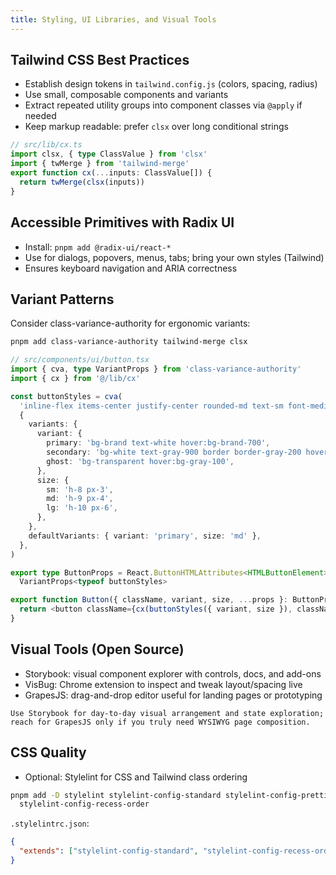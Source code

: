 ```yaml
---
title: Styling, UI Libraries, and Visual Tools
---
```


## Tailwind CSS Best Practices

- Establish design tokens in `tailwind.config.js` (colors, spacing, radius)
- Use small, composable components and variants
- Extract repeated utility groups into component classes via `@apply` if needed
- Keep markup readable: prefer `clsx` over long conditional strings

```ts
// src/lib/cx.ts
import clsx, { type ClassValue } from 'clsx'
import { twMerge } from 'tailwind-merge'
export function cx(...inputs: ClassValue[]) {
  return twMerge(clsx(inputs))
}
```

## Accessible Primitives with Radix UI

- Install: `pnpm add @radix-ui/react-*`
- Use for dialogs, popovers, menus, tabs; bring your own styles (Tailwind)
- Ensures keyboard navigation and ARIA correctness

## Variant Patterns

Consider class-variance-authority for ergonomic variants:

```bash
pnpm add class-variance-authority tailwind-merge clsx
```

```ts
// src/components/ui/button.tsx
import { cva, type VariantProps } from 'class-variance-authority'
import { cx } from '@/lib/cx'

const buttonStyles = cva(
  'inline-flex items-center justify-center rounded-md text-sm font-medium transition-colors focus-visible:outline-none focus-visible:ring-2 focus-visible:ring-brand focus-visible:ring-offset-2 disabled:opacity-50 disabled:pointer-events-none h-9 px-4 py-2',
  {
    variants: {
      variant: {
        primary: 'bg-brand text-white hover:bg-brand-700',
        secondary: 'bg-white text-gray-900 border border-gray-200 hover:bg-gray-50',
        ghost: 'bg-transparent hover:bg-gray-100',
      },
      size: {
        sm: 'h-8 px-3',
        md: 'h-9 px-4',
        lg: 'h-10 px-6',
      },
    },
    defaultVariants: { variant: 'primary', size: 'md' },
  },
)

export type ButtonProps = React.ButtonHTMLAttributes<HTMLButtonElement> &
  VariantProps<typeof buttonStyles>

export function Button({ className, variant, size, ...props }: ButtonProps) {
  return <button className={cx(buttonStyles({ variant, size }), className)} {...props} />
}
```

## Visual Tools (Open Source)

- Storybook: visual component explorer with controls, docs, and add-ons
- VisBug: Chrome extension to inspect and tweak layout/spacing live
- GrapesJS: drag-and-drop editor useful for landing pages or prototyping

```{tip}
Use Storybook for day-to-day visual arrangement and state exploration; reach for GrapesJS only if you truly need WYSIWYG page composition.
```

## CSS Quality

- Optional: Stylelint for CSS and Tailwind class ordering

```bash
pnpm add -D stylelint stylelint-config-standard stylelint-config-prettier \
  stylelint-config-recess-order
```

`.stylelintrc.json`:

```json
{
  "extends": ["stylelint-config-standard", "stylelint-config-recess-order", "stylelint-config-prettier"]
}
```
